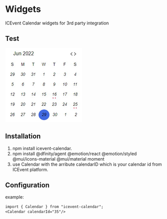 # Widgets
ICEvent Calendar widgets for 3rd party integration

## Test
![HomeView](./test/topView.jpg)

## Installation
1. npm install icevent-calendar.
2. npm install @dfinity/agent @emotion/react @emotion/styled @mui/icons-material @mui/material moment
3. use Calendar with the arribute calendarID which is your calendar id from ICEvent platform.



## Configuration
 example:
  ```
  import { Calendar } from "icevent-calendar";  
  <Calendar calendarId="35"/>
  ```




